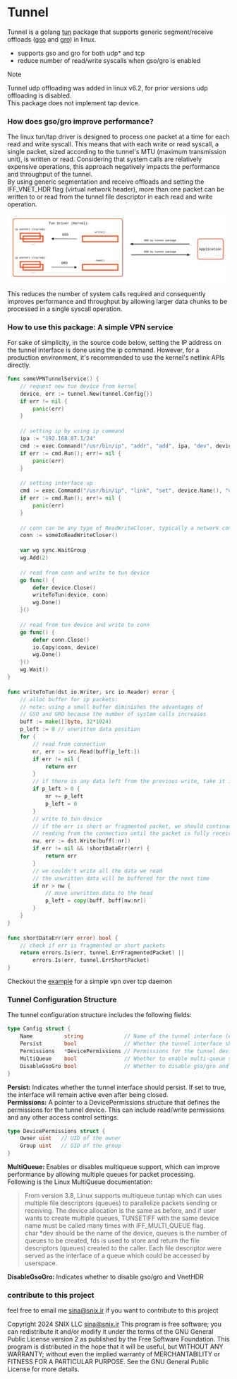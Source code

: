 # Tunnel

Tunnel is a golang [tun](https://www.kernel.org/doc/Documentation/networking/tuntap.txt) package that supports
generic segment/receive offloads ([gso](https://docs.kernel.org/networking/segmentation-offloads.html#generic-segmentation-offload) and [gro](https://docs.kernel.org/networking/segmentation-offloads.html#generic-receive-offload)) in linux.  


- supports gso and gro for both udp* and tcp
- reduce number of read/write syscalls when gso/gro is enabled

> [!NOTE]  
> Tunnel udp offloading was added in linux v6.2, for prior versions udp offloading is disabled.  
> This package does not implement tap device.

### How does gso/gro improve performance?

The linux tun/tap driver is designed to process one packet at a time for each read and write syscall. This means that with each write or read syscall, a single packet, sized according to the tunnel's MTU (maximum transmission unit), is written or read. Considering that system calls are relatively expensive operations, this approach negatively impacts the performance and throughput of the tunnel.  
By using generic segmentation and receive offloads and setting the IFF_VNET_HDR flag (virtual network header), more than one packet can be written to or read from the tunnel file descriptor in each read and write operation.  

<p align="center">
   <img src="https://github.com/sina-ghaderi/tunnel/blob/master/diagram.jpg" alt="diagram"/>
</p>

This reduces the number of system calls required and consequently improves performance and throughput by allowing larger data chunks to be processed in a single syscall operation.

### How to use this package: A simple VPN service

For sake of simplicity, in the source code below, setting the IP address on the tunnel interface is done using the ip command. However, for a production environment, it's recommended to use the kernel's netlink APIs directly.

```go
func someVPNTunnelService() {
	// request new tun device from kernel
	device, err := tunnel.New(tunnel.Config{})
	if err != nil {
		panic(err)
	}

	// setting ip by using ip command 
	ipa := "192.168.87.1/24"
	cmd := exec.Command("/usr/bin/ip", "addr", "add", ipa, "dev", device.Name())
	if err := cmd.Run(); err!= nil {
		panic(err)
	}

	// setting interface up
	cmd := exec.Command("/usr/bin/ip", "link", "set", device.Name(), "up")
	if err := cmd.Run(); err!= nil {
    	panic(err)
	}

	// conn can be any type of ReadWriteCloser, typically a network connection  
	conn := someIoReadWriteCloser() 

	var wg sync.WaitGroup
	wg.Add(2)

	// read from conn and write to tun device
	go func() {
		defer device.Close()
		writeToTun(device, conn)
		wg.Done()
	}()

	// read from tun device and write to conn
	go func() {
		defer conn.Close()
		io.Copy(conn, device)
		wg.Done()
	}()
	wg.Wait()
}

func writeToTun(dst io.Writer, src io.Reader) error {
	// alloc buffer for ip packets:
	// note: using a small buffer diminishes the advantages of
	// GSO and GRO because the number of system calls increases
	buff := make([]byte, 32*1024)
	p_left := 0 // unwritten data position
	for {
		// read from connection
		nr, err := src.Read(buff[p_left:])
		if err != nil {
			return err
		}
		// if there is any data left from the previous write, take it into account
		if p_left > 0 {
			nr += p_left
			p_left = 0
		}
		// write to tun device
		// if the err is short or fragmented packet, we should continue
		// reading from the connection until the packet is fully received
		nw, err := dst.Write(buff[:nr])
		if err != nil && !shortDataErr(err) {
			return err
		}
		// we couldn't write all the data we read
		// the unwritten data will be buffered for the next time
		if nr > nw {
			// move unwritten data to the head
			p_left = copy(buff, buff[nw:nr]) 
		}
	}
}

func shortDataErr(err error) bool {
	// check if err is fragmented or short packets
	return errors.Is(err, tunnel.ErrFragmentedPacket) ||
		errors.Is(err, tunnel.ErrShortPacket)
}

```

Checkout the [example](example) for a simple vpn over tcp daemon


### Tunnel Configuration Structure
The tunnel configuration structure includes the following fields:
```go
type Config struct {
	Name          string             // Name of the tunnel interface (e.g., "tun0")
	Persist       bool               // Whether the tunnel interface should persist (remain after being closed)
	Permissions   *DevicePermissions // Permissions for the tunnel device
	MultiQueue    bool               // Whether to enable multi-queue support
	DisableGsoGro bool               // Whether to disable gso/gro and VnetHDR
}
```

**Persist:** Indicates whether the tunnel interface should persist. If set to true, the interface will remain active even after being closed.  
**Permissions:** A pointer to a DevicePermissions structure that defines the permissions for the tunnel device. This can include read/write permissions and any other access control settings.  
```go
type DevicePermissions struct {
    Owner uint   // UID of the owner
    Group uint   // GID of the group
}
```

**MultiQueue:** Enables or disables multiqueue support, which can improve performance by allowing multiple queues for packet processing.  
Following is the Linux MultiQueue documentation:

> From version 3.8, Linux supports multiqueue tuntap which can uses multiple
> file descriptors (queues) to parallelize packets sending or receiving. The
> device allocation is the same as before, and if user wants to create multiple
> queues, TUNSETIFF with the same device name must be called many times with
> IFF_MULTI_QUEUE flag.  
> char *dev should be the name of the device, queues is the number of queues to
> be created, fds is used to store and return the file descriptors (queues)
> created to the caller. Each file descriptor were served as the interface of a
> queue which could be accessed by userspace.


**DisableGsoGro:** Indicates whether to disable gso/gro and VnetHDR



### contribute to this project
feel free to email me sina@snix.ir if you want to contribute to this project

Copyright 2024 SNIX LLC sina@snix.ir
This program is free software; you can redistribute it and/or modify it under the terms of the GNU General Public License version 2 as published by the Free Software Foundation.
This program is distributed in the hope that it will be useful, but WITHOUT ANY WARRANTY; without even the implied warranty of MERCHANTABILITY or FITNESS FOR A PARTICULAR PURPOSE. See the GNU General Public License for more details.
